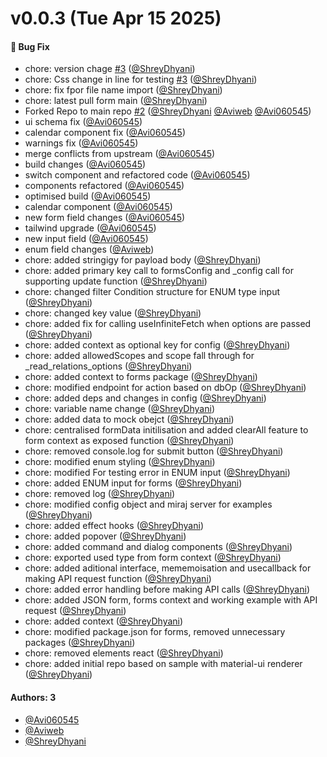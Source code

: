 # v0.0.3 (Tue Apr 15 2025)

#### 🐛 Bug Fix

- chore: version chage [#3](https://github.com/locospec/forms/pull/3) ([@ShreyDhyani](https://github.com/ShreyDhyani))
- chore: Css change in line for testing [#3](https://github.com/locospec/forms/pull/3) ([@ShreyDhyani](https://github.com/ShreyDhyani))
- chore: fix fpor file name import ([@ShreyDhyani](https://github.com/ShreyDhyani))
- chore: latest pull form main ([@ShreyDhyani](https://github.com/ShreyDhyani))
- Forked Repo to main repo [#2](https://github.com/locospec/forms/pull/2) ([@ShreyDhyani](https://github.com/ShreyDhyani) [@Aviweb](https://github.com/Aviweb) [@Avi060545](https://github.com/Avi060545))
- ui schema fix ([@Avi060545](https://github.com/Avi060545))
- calendar component fix ([@Avi060545](https://github.com/Avi060545))
- warnings fix ([@Avi060545](https://github.com/Avi060545))
- merge conflicts from upstream ([@Avi060545](https://github.com/Avi060545))
- build changes ([@Avi060545](https://github.com/Avi060545))
- switch component and refactored code ([@Avi060545](https://github.com/Avi060545))
- components refactored ([@Avi060545](https://github.com/Avi060545))
- optimised build ([@Avi060545](https://github.com/Avi060545))
- calendar component ([@Avi060545](https://github.com/Avi060545))
- new form field changes ([@Avi060545](https://github.com/Avi060545))
- tailwind upgrade ([@Avi060545](https://github.com/Avi060545))
- new input field ([@Avi060545](https://github.com/Avi060545))
- enum field changes ([@Aviweb](https://github.com/Aviweb))
- chore: added stringigy for payload body ([@ShreyDhyani](https://github.com/ShreyDhyani))
- chore: added primary key call to formsConfig and _config call for supporting update function ([@ShreyDhyani](https://github.com/ShreyDhyani))
- chore: changed filter Condition structure for ENUM type input ([@ShreyDhyani](https://github.com/ShreyDhyani))
- chore: changed key value ([@ShreyDhyani](https://github.com/ShreyDhyani))
- chore: added fix for calling useInfiniteFetch when options are passed ([@ShreyDhyani](https://github.com/ShreyDhyani))
- chore: added context as optional key for config ([@ShreyDhyani](https://github.com/ShreyDhyani))
- chore: added allowedScopes and scope fall through for _read_relations_options ([@ShreyDhyani](https://github.com/ShreyDhyani))
- chore: added context to forms package ([@ShreyDhyani](https://github.com/ShreyDhyani))
- chore: modified endpoint for action based on dbOp ([@ShreyDhyani](https://github.com/ShreyDhyani))
- chore: added deps and changes in config ([@ShreyDhyani](https://github.com/ShreyDhyani))
- chore: variable name change ([@ShreyDhyani](https://github.com/ShreyDhyani))
- chore: added data to mock obejct ([@ShreyDhyani](https://github.com/ShreyDhyani))
- chore: centralised formData initilisation and added clearAll feature to form context as exposed function ([@ShreyDhyani](https://github.com/ShreyDhyani))
- chore: removed console.log for submit button ([@ShreyDhyani](https://github.com/ShreyDhyani))
- chore: modified enum styling ([@ShreyDhyani](https://github.com/ShreyDhyani))
- chore: modified For testing error in ENUM input ([@ShreyDhyani](https://github.com/ShreyDhyani))
- chore: added ENUM input for forms ([@ShreyDhyani](https://github.com/ShreyDhyani))
- chore: removed log ([@ShreyDhyani](https://github.com/ShreyDhyani))
- chore: modified config object and miraj server for examples ([@ShreyDhyani](https://github.com/ShreyDhyani))
- chore: added effect hooks ([@ShreyDhyani](https://github.com/ShreyDhyani))
- chore: added popover ([@ShreyDhyani](https://github.com/ShreyDhyani))
- chore: added command and dialog components ([@ShreyDhyani](https://github.com/ShreyDhyani))
- chore: exported used type from form context ([@ShreyDhyani](https://github.com/ShreyDhyani))
- chore: added aditional interface, mememoisation and usecallback for making API request function ([@ShreyDhyani](https://github.com/ShreyDhyani))
- chore: added error handling before making API calls ([@ShreyDhyani](https://github.com/ShreyDhyani))
- chore: added JSON form, forms context and working example with API request ([@ShreyDhyani](https://github.com/ShreyDhyani))
- chore: added context ([@ShreyDhyani](https://github.com/ShreyDhyani))
- chore: modified package.json for forms, removed unnecessary packages ([@ShreyDhyani](https://github.com/ShreyDhyani))
- chore: removed elements react ([@ShreyDhyani](https://github.com/ShreyDhyani))
- chore: added initial repo based on sample with material-ui renderer ([@ShreyDhyani](https://github.com/ShreyDhyani))

#### Authors: 3

- [@Avi060545](https://github.com/Avi060545)
- [@Aviweb](https://github.com/Aviweb)
- [@ShreyDhyani](https://github.com/ShreyDhyani)
